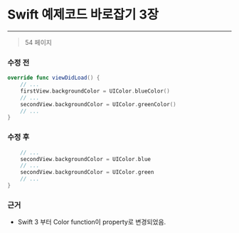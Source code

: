 # Swift 예제코드 바로잡기 3장
---

> 54 페이지

### 수정 전

```swift
override func viewDidLoad() {
	// ...
	firstView.backgroundColor = UIColor.blueColor()
	// ...
	secondView.backgroundColor = UIColor.greenColor()
	// ...
}
```

### 수정 후
```swift
	// ...
	secondView.backgroundColor = UIColor.blue
	// ...
	secondView.backgroundColor = UIColor.green
	// ...
}
```

### 근거

* Swift 3 부터 Color function이 property로 변경되었음.
